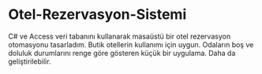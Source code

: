 # Otel-Rezervasyon-Sistemi
C# ve Access veri tabanını kullanarak masaüstü bir otel rezervasyon otomasyonu tasarladım. Butik otellerin kullanımı için uygun. Odaların boş ve doluluk durumlarını renge göre gösteren küçük bir uygulama. Daha da geliştirilebilir.
